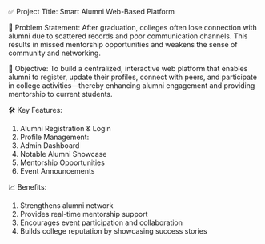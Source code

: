 ✅ Project Title:
Smart Alumni Web-Based Platform

🧩 Problem Statement:
After graduation, colleges often lose connection with alumni due to scattered records and poor communication channels. This results in missed mentorship opportunities and weakens the sense of community and networking.

🎯 Objective:
To build a centralized, interactive web platform that enables alumni to register, update their profiles, connect with peers, and participate in college activities—thereby enhancing alumni engagement and providing mentorship to current students.

🛠️ Key Features:
1. Alumni Registration & Login
2. Profile Management:
3. Admin Dashboard
4. Notable Alumni Showcase
5. Mentorship Opportunities
6. Event Announcements

📈 Benefits:
1. Strengthens alumni network
2. Provides real-time mentorship support
3. Encourages event participation and collaboration
4. Builds college reputation by showcasing success stories



